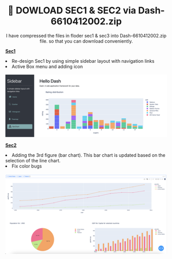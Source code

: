 <!DOCTYPE html>
<div align="center">
<html>
<body>
    <h1>📁 DOWLOAD SEC1 & SEC2 via Dash-6610412002.zip </h1>
    <p>I have compressed the files in floder sec1 & sec3 into Dash-6610412002.zip file. so that you can download conveniently.</p>
</body>
</html>
</div>

<u><strong>Sec1</strong></u>
<li>Re-design Sec1 by using simple sidebar layout with navigation links </li>
<li>Active Box menu and adding icon </li>
      <br>
      <img src="Pics/sec1.png" width="1000">
      <br>

<u><strong>Sec2</strong></u>
<li>Adding the 3rd figure (bar chart). This bar chart is updated based on the selection of the line chart.</li>
<li>Fix color bugs</li>
<br>
      <img src="Pics/sec2.png" width="1000">
      <br>


